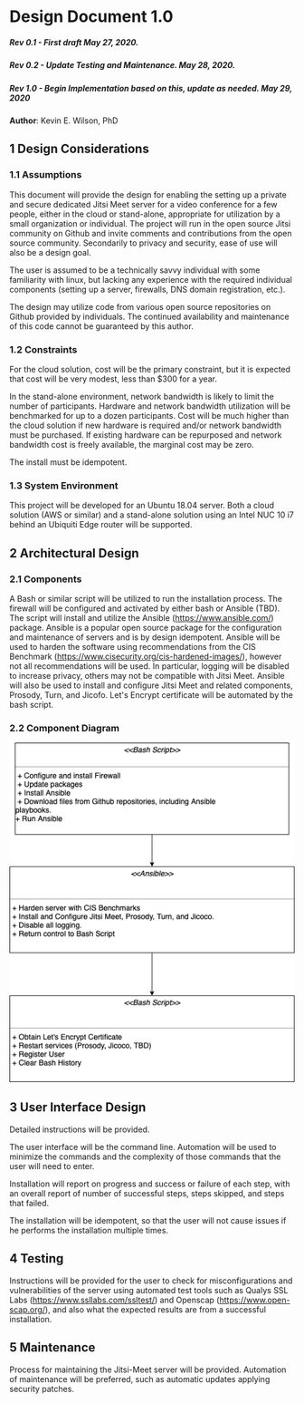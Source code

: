 # Design Document 1.0
##### Rev 0.1 - First draft May 27, 2020.
##### Rev 0.2 - Update Testing and Maintenance. May 28, 2020.
##### Rev 1.0 - Begin Implementation based on this, update as needed. May 29, 2020

**Author**: Kevin E. Wilson, PhD

## 1 Design Considerations

### 1.1 Assumptions

This document will provide the design for enabling the setting up a private and secure dedicated Jitsi Meet server for a video conference for a few people, either in the cloud or stand-alone, appropriate for utilization by a small organization or individual. The project will run in the open source Jitsi community on Github and invite comments and contributions from the open source community. Secondarily to privacy and security, ease of use will also be a design goal.

The user is assumed to be a technically savvy individual with some familiarity with linux, but lacking any experience with the required individual components (setting up a server, firewalls, DNS domain registration, etc.).

The design may utilize code from various open source repositories on Github provided by individuals. The continued availability and maintenance of this code cannot be guaranteed by this author.

### 1.2 Constraints

For the cloud solution, cost will be the primary constraint, but it is expected that cost will be very modest, less than $300 for a year.

In the stand-alone environment, network bandwidth is likely to limit the number of participants.  Hardware and network bandwidth utilization will be benchmarked for up to a dozen participants.  Cost will be much higher than the cloud solution if new hardware is required and/or network bandwidth must be purchased. If existing hardware can be repurposed and network bandwidth cost is freely available, the marginal cost may be zero.

The install must be idempotent.

### 1.3 System Environment

This project will be developed for an Ubuntu 18.04 server.  Both a cloud solution (AWS or similar) and a stand-alone solution using an Intel NUC 10 i7 behind an Ubiquiti Edge router will be supported.


## 2 Architectural Design

### 2.1 Components

A Bash or similar script will be utilized to run the installation process. The firewall will be configured and activated by either bash or Ansible (TBD). The script will install and utilize the Ansible (https://www.ansible.com/) package.  Ansible is a popular open source package for the configuration and maintenance of servers and is by design idempotent.  Ansible will be used to harden the software using recommendations from the CIS Benchmark (https://www.cisecurity.org/cis-hardened-images/), however not all recommendations will be used.  In particular, logging will be disabled to increase privacy, others may not be compatible with Jitsi Meet. Ansible will also be used to install and configure Jitsi Meet and related components, Prosody, Turn, and Jicofo. Let's Encrypt certificate will be automated by the bash script.

### 2.2 Component Diagram

![ui component](./diagram/Fig1.png)


## 3 User Interface Design

Detailed instructions will be provided.

The user interface will be the command line.  Automation will be used to minimize the commands and the complexity of those commands that the user will need to enter.

Installation will report on progress and success or failure of each step, with an overall report of number of successful steps, steps skipped, and steps that failed.

The installation will be idempotent, so that the user will not cause issues if he performs the installation multiple times.

## 4 Testing
Instructions will be provided for the user to check for misconfigurations and vulnerabilities of the server using automated test tools such as Qualys SSL Labs (https://www.ssllabs.com/ssltest/) and Openscap (https://www.open-scap.org/), and also what the expected results are from a successful installation.

## 5 Maintenance
Process for maintaining the Jitsi-Meet server will be provided.  Automation of maintenance will be preferred, such as automatic updates applying security patches.
